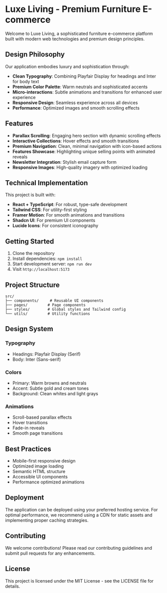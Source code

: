 
# Luxe Living - Premium Furniture E-commerce

Welcome to Luxe Living, a sophisticated furniture e-commerce platform built with modern web technologies and premium design principles.

## Design Philosophy

Our application embodies luxury and sophistication through:

- **Clean Typography**: Combining Playfair Display for headings and Inter for body text
- **Premium Color Palette**: Warm neutrals and sophisticated accents
- **Micro-interactions**: Subtle animations and transitions for enhanced user experience
- **Responsive Design**: Seamless experience across all devices
- **Performance**: Optimized images and smooth scrolling effects

## Features

- **Parallax Scrolling**: Engaging hero section with dynamic scrolling effects
- **Interactive Collections**: Hover effects and smooth transitions
- **Premium Navigation**: Clean, minimal navigation with icon-based actions
- **Features Showcase**: Highlighting unique selling points with animated reveals
- **Newsletter Integration**: Stylish email capture form
- **Responsive Images**: High-quality imagery with optimized loading

## Technical Implementation

This project is built with:

- **React + TypeScript**: For robust, type-safe development
- **Tailwind CSS**: For utility-first styling
- **Framer Motion**: For smooth animations and transitions
- **Shadcn UI**: For premium UI components
- **Lucide Icons**: For consistent iconography

## Getting Started

1. Clone the repository
2. Install dependencies: `npm install`
3. Start development server: `npm run dev`
4. Visit `http://localhost:5173`

## Project Structure

```
src/
├── components/     # Reusable UI components
├── pages/         # Page components
├── styles/        # Global styles and Tailwind config
└── utils/         # Utility functions
```

## Design System

### Typography
- Headings: Playfair Display (Serif)
- Body: Inter (Sans-serif)

### Colors
- Primary: Warm browns and neutrals
- Accent: Subtle gold and cream tones
- Background: Clean whites and light grays

### Animations
- Scroll-based parallax effects
- Hover transitions
- Fade-in reveals
- Smooth page transitions

## Best Practices

- Mobile-first responsive design
- Optimized image loading
- Semantic HTML structure
- Accessible UI components
- Performance optimized animations

## Deployment

The application can be deployed using your preferred hosting service. For optimal performance, we recommend using a CDN for static assets and implementing proper caching strategies.

## Contributing

We welcome contributions! Please read our contributing guidelines and submit pull requests for any enhancements.

## License

This project is licensed under the MIT License - see the LICENSE file for details.
